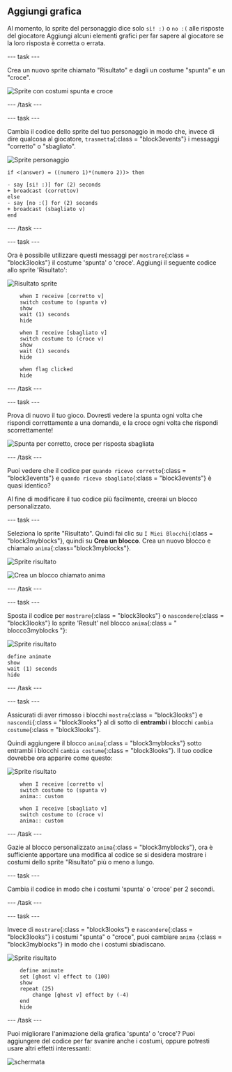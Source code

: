 ## Aggiungi grafica

Al momento, lo sprite del personaggio dice solo `sì! :)` o `no :(` alle risposte del giocatore Aggiungi alcuni elementi grafici per far sapere al giocatore se la loro risposta è corretta o errata.

\--- task \---

Crea un nuovo sprite chiamato "Risultato" e dagli un costume "spunta" e un "croce".

![Sprite con costumi spunta e croce](images/brain-result.png)

\--- /task \---

\--- task \---

Cambia il codice dello sprite del tuo personaggio in modo che, invece di dire qualcosa al giocatore, `trasmetta`{:class = "block3events"} i messaggi "corretto" o "sbagliato".

![Sprite personaggio](images/giga-sprite.png)

```blocks3
if <(answer) = ((numero 1)*(numero 2))> then

- say [si! :)] for (2) seconds
+ broadcast (correttov)
else
- say [no :(] for (2) seconds
+ broadcast (sbagliato v)
end
```

\--- /task \---

\--- task \---

Ora è possibile utilizzare questi messaggi per `mostrare`{:class = "block3looks"} il costume 'spunta' o 'croce'. Aggiungi il seguente codice allo sprite 'Risultato':

![Risultato sprite](images/result-sprite.png)

```blocks3
    when I receive [corretto v]
    switch costume to (spunta v)
    show
    wait (1) seconds
    hide

    when I receive [sbagliato v]
    switch costume to (croce v)
    show
    wait (1) seconds
    hide

    when flag clicked
    hide
```

\--- /task \---

\--- task \---

Prova di nuovo il tuo gioco. Dovresti vedere la spunta ogni volta che rispondi correttamente a una domanda, e la croce ogni volta che rispondi scorrettamente!

![Spunta per corretto, croce per risposta sbagliata](images/brain-test-answer.png)

\--- /task \---

Puoi vedere che il codice per `quando ricevo corretto`{:class = "block3events"} e `quando ricevo sbagliato`{:class = "block3events"} è quasi identico?

Al fine di modificare il tuo codice più facilmente, creerai un blocco personalizzato.

\--- task \---

Seleziona lo sprite "Risultato". Quindi fai clic su `I Miei Blocchi`{:class = "block3myblocks"}, quindi su **Crea un blocco**. Crea un nuovo blocco e chiamalo `anima`{:class="block3myblocks"}.

![Sprite risultato](images/result-sprite.png)

![Crea un blocco chiamato anima](images/brain-animate-function.png)

\--- /task \---

\--- task \---

Sposta il codice per `mostrare`{:class = "block3looks"} o `nascondere`{:class = "block3looks"} lo sprite 'Result' nel blocco `anima`{:class = " blocco3myblocks "}:

![Sprite risultato](images/result-sprite.png)

```blocks3
define animate
show
wait (1) seconds
hide
```

\--- /task \---

\--- task \---

Assicurati di aver rimosso i blocchi `mostra`{:class = "block3looks"} e `nascondi`{:class = "block3looks"} al di sotto di **entrambi** i blocchi `cambia costume`{:class = "block3looks"}.

Quindi aggiungere il blocco `anima`{:class = "block3myblocks"} sotto entrambi i blocchi `cambia costume`{:class = "block3looks"}. Il tuo codice dovrebbe ora apparire come questo:

![Sprite risultato](images/result-sprite.png)

```blocks3
    when I receive [corretto v]
    switch costume to (spunta v)
    anima:: custom

    when I receive [sbagliato v]
    switch costume to (croce v)
    anima:: custom
```

\--- /task \---

Gazie al blocco personalizzato `anima`{:class = "block3myblocks"}, ora è sufficiente apportare una modifica al codice se si desidera mostrare i costumi dello sprite "Risultato" più o meno a lungo.

\--- task \---

Cambia il codice in modo che i costumi 'spunta' o 'croce' per 2 secondi.

\--- /task \---

\--- task \---

Invece di `mostrare`{:class = "block3looks"} e `nascondere`{:class = "block3looks"} i costumi "spunta" o "croce", puoi cambiare `anima` {:class = "block3myblocks"} in modo che i costumi sbiadiscano.

![Sprite risultato](images/result-sprite.png)

```blocks3
    define animate
    set [ghost v] effect to (100)
    show
    repeat (25)
        change [ghost v] effect by (-4)
    end
    hide
```

\--- /task \---

Puoi migliorare l'animazione della grafica 'spunta' o 'croce'? Puoi aggiungere del codice per far svanire anche i costumi, oppure potresti usare altri effetti interessanti:

![schermata](images/brain-effects.png)
